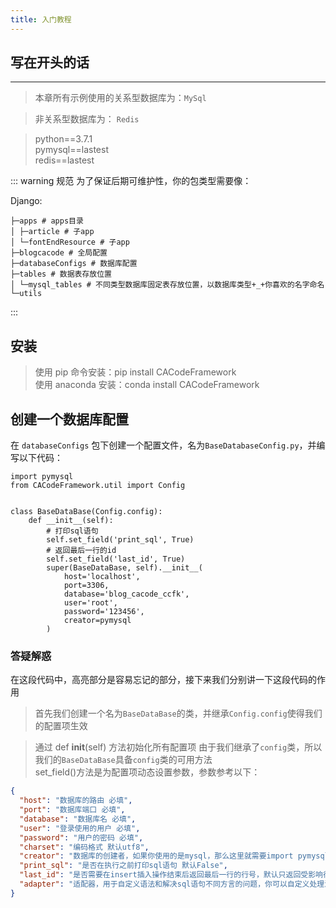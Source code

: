 ```yaml
---
title: 入门教程
---
```


## 写在开头的话

---

> 本章所有示例使用的关系型数据库为：`MySql`

> 非关系型数据库为： `Redis`

> python==3.7.1  
> pymysql==lastest  
> redis==lastest

::: warning 规范
为了保证后期可维护性，你的包类型需要像：

Django:

```
├─apps # apps目录
│ ├─article # 子app
│ └─fontEndResource # 子app
├─blogcacode # 全局配置
├─databaseConfigs # 数据库配置
├─tables # 数据表存放位置
│ └─mysql_tables # 不同类型数据库固定表存放位置，以数据库类型+_+你喜欢的名字命名
└─utils
```

:::

## 安装

> 使用 pip 命令安装：pip install CACodeFramework  
> 使用 anaconda 安装：conda install CACodeFramework

## 创建一个数据库配置

在 `databaseConfigs` 包下创建一个配置文件，名为`BaseDatabaseConfig.py`，并编写以下代码：

```python{1,5,8,10,17}
import pymysql
from CACodeFramework.util import Config


class BaseDataBase(Config.config):
    def __init__(self):
        # 打印sql语句
        self.set_field('print_sql', True)
        # 返回最后一行的id
        self.set_field('last_id', True)
        super(BaseDataBase, self).__init__(
            host='localhost',
            port=3306,
            database='blog_cacode_ccfk',
            user='root',
            password='123456',
            creator=pymysql
        )

```

### 答疑解惑

在这段代码中，高亮部分是容易忘记的部分，接下来我们分别讲一下这段代码的作用

> 首先我们创建一个名为`BaseDataBase`的类，并继承`Config.config`使得我们的配置项生效

> 通过 def **init**(self) 方法初始化所有配置项
> 由于我们继承了`config`类，所以我们的`BaseDataBase`具备`config`类的可用方法  
> set_field()方法是为配置项动态设置参数，参数参考以下：

```json
{
  "host": "数据库的路由 必填",
  "port": "数据库端口 必填",
  "database": "数据库名 必填",
  "user": "登录使用的用户 必填",
  "password": "用户的密码 必填",
  "charset": "编码格式 默认utf8",
  "creator": "数据库的创建者，如果你使用的是mysql，那么这里就需要import pymysql，然后将pymysql放入这个参数中 必填",
  "print_sql": "是否在执行之前打印sql语句 默认False",
  "last_id": "是否需要在insert插入操作结束后返回最后一行的行号，默认只返回受影响行数 默认False",
  "adapter": "适配器，用于自定义语法和解决sql语句不同方言的问题，你可以自定义处理流程和自定义关键字，例如默认使用`__like`模糊查询，你可以将`__like`改为`__fuck`只要你愿意 默认None"
}
```
